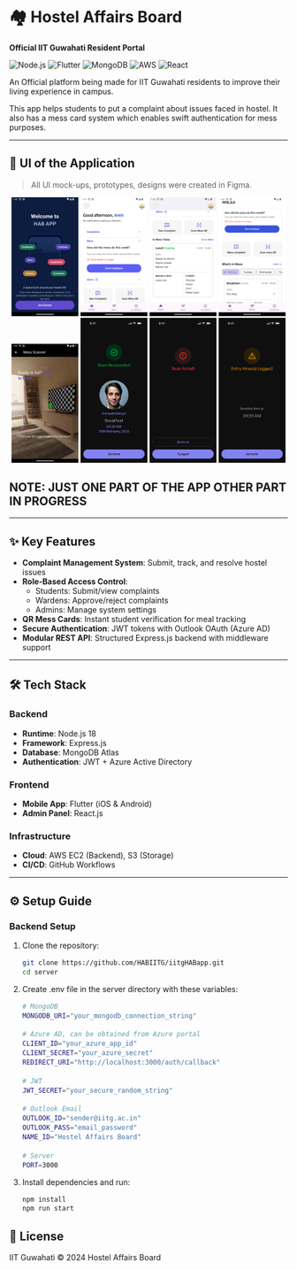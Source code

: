 # 🏘️ Hostel Affairs Board

**Official IIT Guwahati Resident Portal**

![Node.js](https://img.shields.io/badge/Node.js-18.x-green)
![Flutter](https://img.shields.io/badge/Flutter-3.x-blue)
![MongoDB](https://img.shields.io/badge/MongoDB-6.0-green)
![AWS](https://img.shields.io/badge/AWS-Deployed-orange)
![React](https://img.shields.io/badge/React-19.x-61DAFB?logo=react)

An Official platform being made for IIT Guwahati residents to improve their living experience in campus.

This app helps students to put a complaint about issues faced in hostel. It also has a mess card system which enables swift authentication for mess purposes.

---

## 📱 UI of the Application

> All UI mock-ups, prototypes, designs were created in Figma.


<div align="center">
  <img src="./readme-assets/boardingscreen.png" width="24%" alt="Mockup 1"/>
  <img src="./readme-assets/homescreen1.png" width="24%" alt="Mockup 2"/>
  <img src="./readme-assets/homescreen.png" width="24%" alt="Mockup 3"/>
  <img src="./readme-assets/messscreen.png" width="24%" alt="Mockup 4"/>
  <img src="./readme-assets/messscan.png" width="24%" alt="Mockup 5"/>
  <img src="./readme-assets/scanstatus1.png" width="24%" alt="Mockup 6"/>
  <img src="./readme-assets/scanstatus2.png" width="24%" alt="Mockup 7"/>
  <img src="./readme-assets/scanstatus3.png" width="24%" alt="Mockup 8"/>
</div>


## NOTE: JUST ONE PART OF THE APP OTHER PART IN PROGRESS


---

## ✨ Key Features

- **Complaint Management System**: Submit, track, and resolve hostel issues
- **Role-Based Access Control**:
  - Students: Submit/view complaints
  - Wardens: Approve/reject complaints
  - Admins: Manage system settings
- **QR Mess Cards**: Instant student verification for meal tracking
- **Secure Authentication**: JWT tokens with Outlook OAuth (Azure AD)
- **Modular REST API**: Structured Express.js backend with middleware support

---

## 🛠 Tech Stack

### Backend

- **Runtime**: Node.js 18
- **Framework**: Express.js
- **Database**: MongoDB Atlas
- **Authentication**: JWT + Azure Active Directory

### Frontend

- **Mobile App**: Flutter (iOS & Android)
- **Admin Panel**: React.js

### Infrastructure

- **Cloud**: AWS EC2 (Backend), S3 (Storage)
- **CI/CD**: GitHub Workflows

---

## ⚙️ Setup Guide

### Backend Setup

1. Clone the repository:
   ```bash
   git clone https://github.com/HABIITG/iitgHABapp.git
   cd server
   ```
2. Create .env file in the server directory with these variables:

   ```bash
   # MongoDB
   MONGODB_URI="your_mongodb_connection_string"

   # Azure AD, can be obtained from Azure portal
   CLIENT_ID="your_azure_app_id"
   CLIENT_SECRET="your_azure_secret"
   REDIRECT_URI="http://localhost:3000/auth/callback"

   # JWT
   JWT_SECRET="your_secure_random_string"

   # Outlook Email
   OUTLOOK_ID="sender@iitg.ac.in"
   OUTLOOK_PASS="email_password"
   NAME_ID="Hostel Affairs Board"

   # Server
   PORT=3000
   ```

3. Install dependencies and run:
   ```bash
   npm install
   npm run start
   ```

## 📜 License

IIT Guwahati © 2024 Hostel Affairs Board
